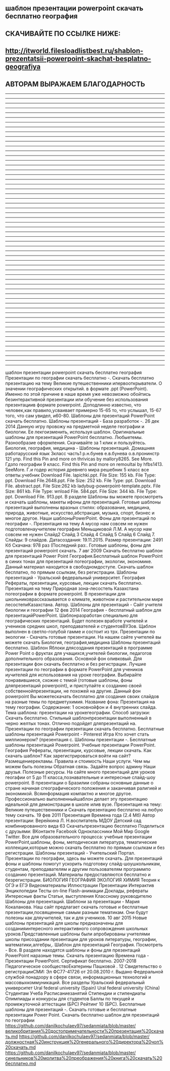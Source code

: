 шаблон презентации powerpoint скачать бесплатно география
--------------------------------------------------
СКАЧИВАЙТЕ ПО ССЫЛКЕ НИЖЕ:
--------------------------------------------------
http://itworld.filesloadlistbest.ru/shablon-prezentatsii-powerpoint-skachat-besplatno-geografiya
--------------------------------------------------
АВТОРАМ ВЫРАЖАЕМ БЛАГОДАРНОСТЬ
--------------------------------------------------
--------------------------------------------------
--------------------------------------------------
--------------------------------------------------
--------------------------------------------------
--------------------------------------------------
--------------------------------------------------
--------------------------------------------------
--------------------------------------------------
--------------------------------------------------
--------------------------------------------------
--------------------------------------------------
--------------------------------------------------
--------------------------------------------------
--------------------------------------------------
--------------------------------------------------
--------------------------------------------------
--------------------------------------------------
--------------------------------------------------
--------------------------------------------------
--------------------------------------------------
--------------------------------------------------
--------------------------------------------------
--------------------------------------------------
--------------------------------------------------
--------------------------------------------------
--------------------------------------------------
--------------------------------------------------
--------------------------------------------------
--------------------------------------------------
--------------------------------------------------
--------------------------------------------------
--------------------------------------------------
--------------------------------------------------
--------------------------------------------------
--------------------------------------------------
--------------------------------------------------
--------------------------------------------------
--------------------------------------------------
--------------------------------------------------
--------------------------------------------------
--------------------------------------------------
--------------------------------------------------
--------------------------------------------------
--------------------------------------------------
--------------------------------------------------
--------------------------------------------------
--------------------------------------------------
--------------------------------------------------
--------------------------------------------------
--------------------------------------------------
--------------------------------------------------
--------------------------------------------------
--------------------------------------------------
--------------------------------------------------
--------------------------------------------------
--------------------------------------------------
--------------------------------------------------
--------------------------------------------------
шаблон презентации powerpoint скачать бесплатно география Презентации по географии скачать бесплатно -. Скачать бесплатно презентацию на тему Великие путешественники ипервооткрыватели. О значении географических открытий. в формате .ppt (PowerPoint). Именно по этой причине в наше время уже невозможно обойтись безинтерактивной презентации или обучение без использования презентациив формате powerpoint. Доподлинно известно, что человек,как правило,усваивает примерно 15-65 то, что услышал, 15-67 того, что сам увидел, и60-80. Шаблоны для презентаций PowerPoint скачать бесплатно. Шаблоны презентаций - База разработок  -. 26 дек 2014  Данную игру провожу на предметной неделе географии и биологии. Ее лекгоизменить, используя шаблон. Оригинальные шаблоны для презентаций PowerPoint бесплатно. Любыетемы. Разнообразие оформления. Скачивайте за 1 клик и пользуйтесь. Биология, география, медицина - Шаблоны презентаций. Домашняя работарусский язык 3класс часть1 р.н.бунев е.в.бунева о.в.пронинстр 121 упр. Find this Pin and more on thrivicas by mallory8265. See More. Гдзпо географии 9 класс. Find this Pin and more on remoultai by hfbs1413. SeeMore. Г.и годер история древнего мира решебник 5 класс все ответы.учебник
Download File. lapichki.ppt. File Size: 155 kb. File Type: ppt. Download File.2648.ppt. File Size: 252 kb. File Type: ppt. Download File. abstract.ppt. File Size:262 kb  ladybug-powerpoint-template.pptx. File Size: 861 kb. File Type: wnload File. 584.ppt. File Size: 344 kb. File Type: ppt. Download File. 913.ppt. В разделе Шаблоны вы можете просмотреть и скачать шаблоны, макеты ифоны для презентаций. Готовые шаблоны презентаций выполнены вразных стилях: образование, медицина, природа, животные, искусство,абстракция, музыка, спорт, бизнес и многое другое. Наши шаблоныPowerPoint. Фоны для презентаций по географии -. Презентация на тему А мусор нам совсем не нужен подготовленаучителем географии Меньщиковой Л.М. А мусор нам совсем не нужен Слайд2 Слайд 3 Слайд 4 Слайд 5 Слайд 6 Слайд 7. Слайды: 9 слайдов. Датасоздания: 19.11.2015. Размер презентации: 2491 Кб Скачана: 978 раз (Последний раз:. Готовые шаблоны, фоны для презентаций powerpoint скачать. 7 авг 2009  Скачать бесплатно шаблон для презентаций Power Point География.Бесплатный шаблон PowerPoint в синих тонах для презентаций погеографии, экологии, экономике. Данный материал находится в свободномдоступе. Скачать шаблон бесплатно, по прямым ссылкам, без регистрации. Шаблоны презентаций - Уральский федеральный университет. География  Рефераты, презентации, курсовые, лекции скачать бесплатно. Презентация на тему Природная зона-лесостепь Казахстана погеографии в формате powerpoint. В презентации для школьниковрассказывается о климате, животном и растительном мире лесостепиКазахстана. Автор. Шаблоны для презентаций - Сайт учителя биологии и географии
12 фев 2014  География - бесплатный шаблон для презентацийPowerPoint. Шаблонразработан специально для географических презентаций. Будет полезен вработе учителей и учеников средних школ, преподавателей и студентовВУЗов. Щаблон выполнен в светло-голубой гамме и состоит из трх. Презентации по экологии - Скачать готовые презентации. На нашем сайте учителей вы можете скачать Биология, география,медицина Шаблоны презентаций бесплатно.  Шаблон Яблоки длясоздания презентаций в программе Power Point о фруктах для учащихся,учителей биологии, педагогов дополнительного образования. Основной фон оливковый. Для презентации фон скачать бесплатно и без регистрации. Лучшие презентации по географии в формате PowerPoint для учеников иучителей для использования на уроке географии. Выбирайте понравившиеся, схожие с темой (готовые шаблоны, фоны дляпрезентаций powerpoint), и приступайте к созданию своей собственнойпрезентации, не похожей на другие.  Данный фон powerpoint Вы можетескачать бесплатно для создания своих слайдов на разные темы по предметухимия. Название фона: Презентация на тему географии. Содержание: 1 основнойфон и 4 внутренних слайда. Тема шаблона: презентации на урокегеографии. Способ загрузки: Скачать бесплатно. Стильный шаблонпрезентации выполненный в черно желтых тонах. Отлично подойдет дляпрезентаций на. Презентации по географии  презентации скачать бесплатно. Бесплатные шаблоны презентаций Powerpoint - Pinterest
Игра Кто хочет стать миллионером? (презентация с. Шаблоны презентации -. Бесплатные шаблоны презентаций Powerpoint. Учебные презентации PowerPoint. География  Рефераты, презентации, курсовые, лекции скачать. Как скачать шаблон? Как зарегистрироваться  войти на сайт? Размещениерекламы. Правила и стоимость  Наши услуги. Чем мы можем быть полезны Обратная связь. Задайте вопрос админу  Наши друзья. Полезные ресурсы. На сайте много презентаций для уроков геогафии от 5 до 11 класса,познавательные и интересные слайд-шоу powerpoint. В презентации о Бразилии собраны основные данные о стране начиная сгеографического положения и заканчивая ралигией и экономикой. Всяинформация компактно  и многое другое. Профессионально выполненныйшаблон делает эту презентацию идеальной для демонстрации в школе илив вузе. Презентация на тему: Великие путешественники и
Скачать презентацию бесплатно на любую тему скачать. 19 фев 2011  Презентация Времена года (2.4 Мб) Автор презентации: Верейкина Л. Н.воспитатель МДОУ Детский сад комбинированного вида 63 Скачатьпрезентацию бесплатно  Поделиться с друзьями: ВКонтакте  Facebook Одноклассники  Мой Мир  Google  Twitter. Все для образовательного процесса: учебные презентации PowerPoint,шаблоны, фоны, методическая литература, тематические коллекции,которые можно скачать бесплатно по прямым ссылкам и без регистрации. Шаблоны презентаций - Учительский Портал. Презентации по географии, здесь вы можете скачать. Для презентаций фоны и шаблоны помогут ускорить подготовку слайд-шоушкольникам, студентам, преподавателям и другим пользователям программпо созданию презентаций. Материалы предоставляются бесплатно и безрегистрации. БИОЛОГИЯ  ГЕОГРАФИЯ  ЭКОЛОГИЯ  ХИМИЯ  Теория к ОГЭ и ЕГЭ Видеоматериалы  Иллюстрации  Презентации  Интерактив Энциклопедии  Тесты on-line  Flash-анимации  Доклады, рефераты Интересные факты  Статьи, выступления  Классному руководителю Шаблоны для презентаций. Шаблони за презентации - Мария Кокаланова. Наш сайт предлагает скачать готовые и бесплатные презентации,посвященные самым разным тематикам. Они будут полезны как дляучителей, так и для учеников.
10 авг 2015  Новые шаблоны презентаций для школы предназначены для созданияинтересного интерактивного сопровождения школьных уроков.Представленные шаблоны были апробированы учителями школы присоздании презентации для уроков литературы, географии, математики,алгебры,. Шаблон для презентаций География. Посмотреть - Все. В разделе находятся шаблоны и фоны для презентаций PowerPoint наразные темы. Скачать презентацию Времена года - Презентации PowerPoint. Сертификат  бесплатно. 2007-2018 Педагогическое сообществоЕкатерины Пашковой  . 12 Свидетельство о регистрацииСМИ: Эл ФС77-41726 от 20.08.2010 г. Выдано Федеральной службой понадзору в сфере связи, информационных технологий и массовыхкоммуникаций. Все разделы Уральский федеральный университет  Ural federal university (Spain)  Ural federal university (China)  Студентам  Учеба  Расписаниезанятий  Стипендии и стипендиаты  Олимпиады и конкурсы для студентов Баллы по текущей и промежуточной аттестации (БРС)  Рейтинг 10 (БРС). Бесплатные шаблоны для презентаций -. Скачать готовые и бесплатные презентации Power Point. Скачать бесплатно шаблон для презентаций по географии
https://github.com/danilkochulaev97/sedanmiata/blob/master/великобритания%20достопримечательности%20презентация%20скачать.md
https://github.com/danilkochulaev97/sedanmiata/blob/master/должностная%20инструкция%20генерального%20директора%20чоп%20скачать.md
https://github.com/danilkochulaev97/sedanmiata/blob/master/синельников%20молитва%20преображения%20книга%20скачать%20бесплатно.md